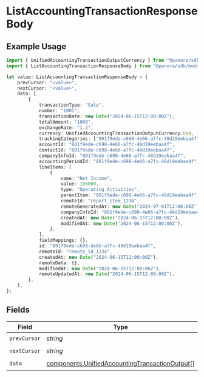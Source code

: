 # ListAccountingTransactionResponseBody

## Example Usage

```typescript
import { UnifiedAccountingTransactionOutputCurrency } from "@panora/sdk/models/components";
import { ListAccountingTransactionResponseBody } from "@panora/sdk/models/operations";

let value: ListAccountingTransactionResponseBody = {
    prevCursor: "<value>",
    nextCursor: "<value>",
    data: [
        {
            transactionType: "Sale",
            number: "1001",
            transactionDate: new Date("2024-06-15T12:00:00Z"),
            totalAmount: "1000",
            exchangeRate: "1.2",
            currency: UnifiedAccountingTransactionOutputCurrency.Usd,
            trackingCategories: ["801f9ede-c698-4e66-a7fc-48d19eebaa4f"],
            accountId: "801f9ede-c698-4e66-a7fc-48d19eebaa4f",
            contactId: "801f9ede-c698-4e66-a7fc-48d19eebaa4f",
            companyInfoId: "801f9ede-c698-4e66-a7fc-48d19eebaa4f",
            accountingPeriodId: "801f9ede-c698-4e66-a7fc-48d19eebaa4f",
            lineItems: [
                {
                    name: "Net Income",
                    value: 100000,
                    type: "Operating Activities",
                    parentItem: "801f9ede-c698-4e66-a7fc-48d19eebaa4f",
                    remoteId: "report_item_1234",
                    remoteGeneratedAt: new Date("2024-07-01T12:00:00Z"),
                    companyInfoId: "801f9ede-c698-4e66-a7fc-48d19eebaa4f",
                    createdAt: new Date("2024-06-15T12:00:00Z"),
                    modifiedAt: new Date("2024-06-15T12:00:00Z"),
                },
            ],
            fieldMappings: {},
            id: "801f9ede-c698-4e66-a7fc-48d19eebaa4f",
            remoteId: "remote_id_1234",
            createdAt: new Date("2024-06-15T12:00:00Z"),
            remoteData: {},
            modifiedAt: new Date("2024-06-15T12:00:00Z"),
            remoteUpdatedAt: new Date("2024-06-15T12:00:00Z"),
        },
    ],
};
```

## Fields

| Field                                                                                                            | Type                                                                                                             | Required                                                                                                         | Description                                                                                                      |
| ---------------------------------------------------------------------------------------------------------------- | ---------------------------------------------------------------------------------------------------------------- | ---------------------------------------------------------------------------------------------------------------- | ---------------------------------------------------------------------------------------------------------------- |
| `prevCursor`                                                                                                     | *string*                                                                                                         | :heavy_check_mark:                                                                                               | N/A                                                                                                              |
| `nextCursor`                                                                                                     | *string*                                                                                                         | :heavy_check_mark:                                                                                               | N/A                                                                                                              |
| `data`                                                                                                           | [components.UnifiedAccountingTransactionOutput](../../models/components/unifiedaccountingtransactionoutput.md)[] | :heavy_check_mark:                                                                                               | N/A                                                                                                              |